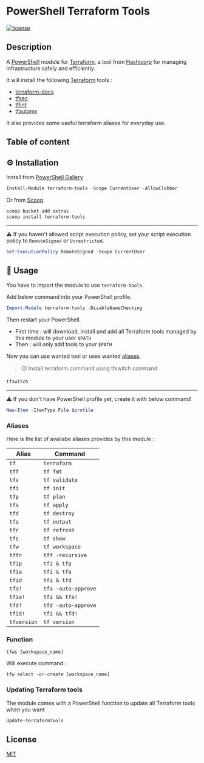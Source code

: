 # PowerShell Terraform Tools

[![license](https://img.shields.io/github/license/ptavares/powershell-terraform-tools.svg?style=flat-square)](./LICENSE)

## Description 

A [PowerShell](https://microsoft.com/powershell) module for [Terraform](https://www.terraform.io/), a tool from [Hashicorp](https://www.hashicorp.com/) for managing infrastructure safely and efficiently.

It will install the following [Terraform](https://www.terraform.io/) tools : 
- [terraform-docs](https://github.com/terraform-docs/terraform-docs)
- [tfsec](https://github.com/aquasecurity/tfsec)
- [tflint](https://github.com/terraform-linters/tflint)
- [tfautomv](https://github.com/busser/tfautomv)

It also provides some useful terraform aliases for everyday use.

## Table of content

## ⚙️ Installation

Install from [PowerShell Gallery](https://www.powershellgallery.com/packages)

```powershell
Install-Module terraform-tools -Scope CurrentUser -AllowClobber
```

Or from [Scoop](https://github.com/ScoopInstaller/Extras/blob/master/bucket/git-aliases.json)

```powershell
scoop bucket add extras
scoop install terraform-tools
```

---

⚠️ If you haven't allowed script execution policy, set your script execution policy to `RemoteSigned` or `Unrestricted`.

```powershell
Set-ExecutionPolicy RemoteSigned -Scope CurrentUser
```

## 🛂 Usage

You have to import the module to use `terraform-tools`.

Add below command into your PowerShell profile.

```powershell
Import-Module terraform-tools -DisableNameChecking
```

Then restart your PowerShell.  

- First time : will download, install and add all Terraform tools managed by this module to your user `$PATH`
- Then : will only add tools to your `$PATH`

Now you can use wanted tool or uses wanted [aliases](#aliases).

> 🛈 Install terraform command using tfswitch command

```powershell
tfswitch
```


---

⚠️ If you don't have PowerShell profile yet, create it with below command!

```powershell
New-Item -ItemType File $profile
```

### Aliases

Here is the list of availabe aliases provides by this module :

| Alias       | Command              |
| ----------- | -------------------- |
| `tf`        | `terraform`          |
| `tff`       | `tf fmt`             |
| `tfv`       | `tf validate`        |
| `tfi`       | `tf init`            |
| `tfp`       | `tf plan`            |
| `tfa`       | `tf apply`           |
| `tfd`       | `tf destroy`         |
| `tfo`       | `tf output`          |
| `tfr`       | `tf refresh`         |
| `tfs`       | `tf show`            |
| `tfw`       | `tf workspace`       |
| `tffr`      | `tff -recursive`     |
| `tfip`      | `tfi & tfp`          |
| `tfia`      | `tfi & tfa`          |
| `tfid`      | `tfi & tfd`          |
| `tfa!`      | `tfa -auto-approve`  |
| `tfia!`     | `tfi && tfa!`        |
| `tfd!`      | `tfd -auto-approve`  |
| `tfid!`     | `tfi && tfd!`        |
| `tfversion` | `tf version`         |

### Function

`tfws [workspace_name]`

Will execute command :

`tfw select -or-create [workspace_name]`

### Updating Terraform tools

The module comes with a PowerShell function to update all Terraform tools when you want

```powershell
Update-TerraformTools
```

## License

[MIT](./LICENCE)